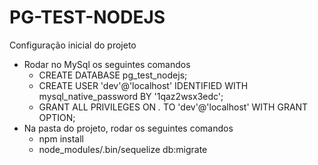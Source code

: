 # PG-TEST-NODEJS

Configuração inicial do projeto

- Rodar no MySql os seguintes comandos
  - CREATE DATABASE pg_test_nodejs;
  - CREATE USER 'dev'@'localhost' IDENTIFIED WITH mysql_native_password BY '1qaz2wsx3edc';
  - GRANT ALL PRIVILEGES ON *.* TO 'dev'@'localhost' WITH GRANT OPTION;
- Na pasta do projeto, rodar os seguintes comandos
    - npm install
    - node_modules/.bin/sequelize db:migrate
